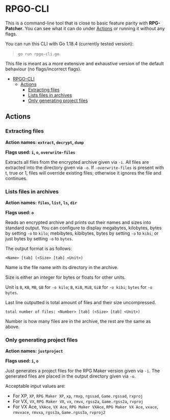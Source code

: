 # RPGO-CLI

This is a command-line tool that is close to basic feature parity with
**RPG-Patcher**. You can see what it can do under [Actions](#actions) or running
it without any flags.

You can run this CLI with Go 1.18.4 (currently tested version):
> `go run rpgo-cli.go`.

This file is meant as a more extensive and exhaustive version of the default
behaviour (no flags/incorrect flags).

- [RPGO-CLI](#rpgo-cli)
  - [Actions](#actions)
    - [Extracting files](#extracting-files)
    - [Lists files in archives](#lists-files-in-archives)
    - [Only generating project files](#only-generating-project-files)

## Actions

### Extracting files

**Action names: `extract`, `decrypt`, `dump`**

**Flags used: `i`, `o`, `overwrite-files`**

Extracts all files from the encrypted archive given via `-i`. All
files are extracted into the directory given via `-o`. If
`-overwrite-files` is present with t, true or 1, files will override existing
files; otherwise it ignores the file and continues.

### Lists files in archives

**Action names: `files`, `list`, `ls`, `dir`**

**Flags used: `o`**

Reads an encrypted archive and prints out their names and sizes into standard
output. You can configure to display megabytes, kilobytes, bytes by setting `-o`
to `kilo`; mebibytes, kibibytes, bytes by setting `-o` to `kibi`; or just bytes
by setting `-o` to `bytes`.

The output format is as follows:

`<Name> [tab] (<Size> [tab] <Unit>)`

Name is the file name with its directory in the archive.

Size is either an integer for bytes or floats for other units.

Unit is `B`, `KB`, `MB`, `GB` for `-o kilo`; `B`, `KiB`, `MiB`, `GiB` for
`-o kibi`; `bytes` for `-o bytes`.

Last line outputted is total amount of files and their size uncompressed.

`total number of files: <Number> [tab] (<Size> [tab] <Unit>)`

Number is how many files are in the archive, the rest are the same as above.

### Only generating project files

**Action names: `justproject`**

**Flags used: `i`, `o`**

Just generates a project files for the RPG Maker version given via `-i`. The
generated files are placed in the output directory given via `-o`.

Acceptable input values are:

- For XP, `XP`, `RPG Maker XP`, `xp`, `rmxp`, `rgssad`, `Game.rgssad`, `rxproj`
- For VX, `VX`, `RPG Maker VX`, `vx`, `rmvx`, `rgss2a`, `Game.rgss2a`, `rvproj`
- For VX Ace, `VXAce`, `VX Ace`, `RPG Maker VXAce`, `RPG Maker VX Ace`, `vxace`,
  `rmvxace`, `rmvxa`, `rgss3a`, `Game.rgss3a`, `rvproj2`
